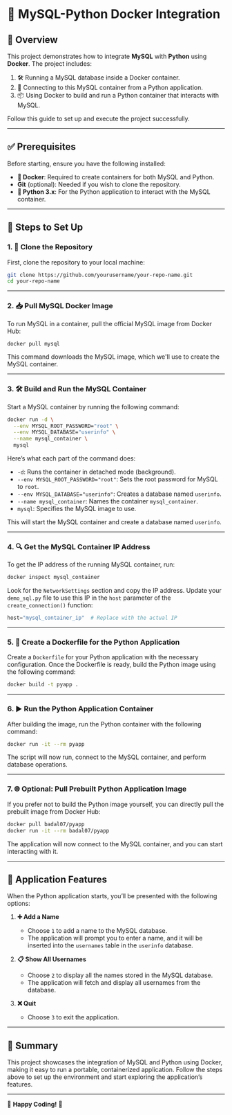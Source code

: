 # 🌟 MySQL-Python Docker Integration

## 📖 Overview
This project demonstrates how to integrate **MySQL** with **Python** using **Docker**. The project includes:

1. 🛠️ Running a MySQL database inside a Docker container.
2. 🔗 Connecting to this MySQL container from a Python application.
3. 📦 Using Docker to build and run a Python container that interacts with MySQL.

Follow this guide to set up and execute the project successfully.

---

## ✅ Prerequisites
Before starting, ensure you have the following installed:

- **🐳 Docker**: Required to create containers for both MySQL and Python.
- **Git** (optional): Needed if you wish to clone the repository.
- **🐍 Python 3.x**: For the Python application to interact with the MySQL container.

---

## 🚀 Steps to Set Up

### 1. 📂 Clone the Repository
First, clone the repository to your local machine:

```bash
git clone https://github.com/yourusername/your-repo-name.git
cd your-repo-name
```

---

### 2. 📥 Pull MySQL Docker Image
To run MySQL in a container, pull the official MySQL image from Docker Hub:

```bash
docker pull mysql
```

This command downloads the MySQL image, which we'll use to create the MySQL container.

---

### 3. 🛠️ Build and Run the MySQL Container
Start a MySQL container by running the following command:

```bash
docker run -d \
  --env MYSQL_ROOT_PASSWORD="root" \
  --env MYSQL_DATABASE="userinfo" \
  --name mysql_container \
  mysql
```

Here’s what each part of the command does:

- `-d`: Runs the container in detached mode (background).
- `--env MYSQL_ROOT_PASSWORD="root"`: Sets the root password for MySQL to `root`.
- `--env MYSQL_DATABASE="userinfo"`: Creates a database named `userinfo`.
- `--name mysql_container`: Names the container `mysql_container`.
- `mysql`: Specifies the MySQL image to use.

This will start the MySQL container and create a database named `userinfo`.

---

### 4. 🔍 Get the MySQL Container IP Address
To get the IP address of the running MySQL container, run:

```bash
docker inspect mysql_container
```

Look for the `NetworkSettings` section and copy the IP address. Update your `demo_sql.py` file to use this IP in the `host` parameter of the `create_connection()` function:

```python
host="mysql_container_ip"  # Replace with the actual IP
```

---

### 5. 📄 Create a Dockerfile for the Python Application
Create a `Dockerfile` for your Python application with the necessary configuration. Once the Dockerfile is ready, build the Python image using the following command:

```bash
docker build -t pyapp .
```

---

### 6. ▶️ Run the Python Application Container
After building the image, run the Python container with the following command:

```bash
docker run -it --rm pyapp
```

The script will now run, connect to the MySQL container, and perform database operations.

---

### 7. 🌐 Optional: Pull Prebuilt Python Application Image
If you prefer not to build the Python image yourself, you can directly pull the prebuilt image from Docker Hub:

```bash
docker pull badal07/pyapp
docker run -it --rm badal07/pyapp
```

The application will now connect to the MySQL container, and you can start interacting with it.

---

## 📝 Application Features
When the Python application starts, you’ll be presented with the following options:

1. **➕ Add a Name**
   - Choose `1` to add a name to the MySQL database.
   - The application will prompt you to enter a name, and it will be inserted into the `usernames` table in the `userinfo` database.

2. **📋 Show All Usernames**
   - Choose `2` to display all the names stored in the MySQL database.
   - The application will fetch and display all usernames from the database.

3. **❌ Quit**
   - Choose `3` to exit the application.

---

## 🎯 Summary
This project showcases the integration of MySQL and Python using Docker, making it easy to run a portable, containerized application. Follow the steps above to set up the environment and start exploring the application’s features.

---

🎉 **Happy Coding!** 🚀

